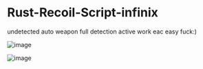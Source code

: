 # Rust-Recoil-Script-infinix

undetected auto weapon 
full detection active 
work 
eac easy fuck:)

![image](https://github.com/user-attachments/assets/52ba491b-5de9-4a12-9212-7d8f7114651c)


![image](https://github.com/user-attachments/assets/e849ce1e-a2e7-4990-b91d-2978b38cc027)
